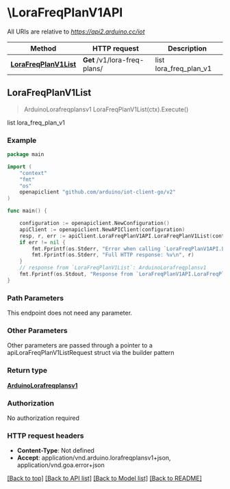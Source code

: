 # \LoraFreqPlanV1API

All URIs are relative to *https://api2.arduino.cc/iot*

Method | HTTP request | Description
------------- | ------------- | -------------
[**LoraFreqPlanV1List**](LoraFreqPlanV1API.md#LoraFreqPlanV1List) | **Get** /v1/lora-freq-plans/ | list lora_freq_plan_v1



## LoraFreqPlanV1List

> ArduinoLorafreqplansv1 LoraFreqPlanV1List(ctx).Execute()

list lora_freq_plan_v1



### Example

```go
package main

import (
	"context"
	"fmt"
	"os"
	openapiclient "github.com/arduino/iot-client-go/v2"
)

func main() {

	configuration := openapiclient.NewConfiguration()
	apiClient := openapiclient.NewAPIClient(configuration)
	resp, r, err := apiClient.LoraFreqPlanV1API.LoraFreqPlanV1List(context.Background()).Execute()
	if err != nil {
		fmt.Fprintf(os.Stderr, "Error when calling `LoraFreqPlanV1API.LoraFreqPlanV1List``: %v\n", err)
		fmt.Fprintf(os.Stderr, "Full HTTP response: %v\n", r)
	}
	// response from `LoraFreqPlanV1List`: ArduinoLorafreqplansv1
	fmt.Fprintf(os.Stdout, "Response from `LoraFreqPlanV1API.LoraFreqPlanV1List`: %v\n", resp)
}
```

### Path Parameters

This endpoint does not need any parameter.

### Other Parameters

Other parameters are passed through a pointer to a apiLoraFreqPlanV1ListRequest struct via the builder pattern


### Return type

[**ArduinoLorafreqplansv1**](ArduinoLorafreqplansv1.md)

### Authorization

No authorization required

### HTTP request headers

- **Content-Type**: Not defined
- **Accept**: application/vnd.arduino.lorafreqplansv1+json, application/vnd.goa.error+json

[[Back to top]](#) [[Back to API list]](../README.md#documentation-for-api-endpoints)
[[Back to Model list]](../README.md#documentation-for-models)
[[Back to README]](../README.md)

